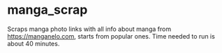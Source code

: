 # manga_scrap
Scraps manga photo links with all info about manga from https://manganelo.com, starts from popular ones.
Time needed to run is about 40 minutes.
